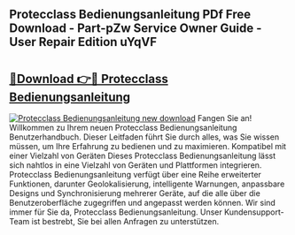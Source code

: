 ## Protecclass Bedienungsanleitung PDf Free Download - Part-pZw Service Owner Guide - User Repair Edition uYqVF

# <h2><a href="http://df001m4.blite.top/?on=Protecclass+Bedienungsanleitung">🔗Download 👉🔴 Protecclass Bedienungsanleitung</a></h2>

[![Protecclass Bedienungsanleitung new download](https://i.imgur.com/lujVjoI.png)](http://df001m4.blite.top/?on=Protecclass+Bedienungsanleitung)
Fangen Sie an! Willkommen zu Ihrem neuen Protecclass Bedienungsanleitung Benutzerhandbuch. Dieser Leitfaden führt Sie durch alles, was Sie wissen müssen, um Ihre Erfahrung zu bedienen und zu maximieren. Kompatibel mit einer Vielzahl von Geräten Dieses Protecclass Bedienungsanleitung lässt sich nahtlos in eine Vielzahl von Geräten und Plattformen integrieren. Protecclass Bedienungsanleitung verfügt über eine Reihe erweiterter Funktionen, darunter Geolokalisierung, intelligente Warnungen, anpassbare Designs und Synchronisierung mehrerer Geräte, auf die alle über die Benutzeroberfläche zugegriffen und angepasst werden können. Wir sind immer für Sie da, Protecclass Bedienungsanleitung. Unser Kundensupport-Team ist bestrebt, Sie bei allen Anfragen zu unterstützen.
